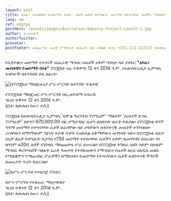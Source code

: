 ```yaml
---
layout: post
title: አካሌ፣ መብቶቼና የመስማት ስነቴ፡- በአቻ ለአቻ ትምህርት መስማት የተሳናቸው ሴቶችን ማብቃት
lang: am
ref: edgtpe
postHero: /assets/images/Australian-Embassy-Project-Launch-1.jpg
author: ኢመየብማ
authorTwitter: 
gravatar: 
postFooter: ለተጨማሪ መረጃ የማኅበሩን ጽሕፈት ቤት በስልክ ቁጥር +251-111-222517 በመደወል ወይም በኤለክትሮኒክ መልዕክት ወደ <a href="mailto:enadet1972@gmail.com">enadet1972@gmail.com</a> በመጻፍ መጠየቅ ይቻላል።
---
```


የኢትዮጵያ መስማት የተሳናች ብሔራዊ ማኅበር በሴቶች አቅም ግንባታ ላይ ያተኮር **"አካሌ፣ መብቶቼና የመስማት ስነቴ"** ፕሮጄክት ዛሬ 
ጥቅምት 12 ቀን 2014 ዓ.ም. የአውስትራሊያ ኢምባሲ ተወካዮች በተገኙበት ይፋ አደረገ፡፡ 

<div class="bordered pull-left tiny">
	<img src="{{ base }}/assets/images/Australian-Embassy-Project-Launch-2.jpg"
	alt="በፕሮጄክቶ ማስጀመሪያ ሥነ-ሥርዓት ከተገኙት ጥቂቶቹ"
	class='img-responsive center-block' />
	<p class="caption text-center">
      የፕሮጀክቱ ማስጀመር ሥነ-ሥርዓት በኢመየብማ አዳራሽ<br/>
      ዓርብ ጥቅንት 12 ቀን 2014 ዓ.ም.<br/>
    (ፎቶ፡ ጳውሎስ ካሡ፣ ዶ/ር)
	</p>
</div>

ፕሮጄክቱ ከአውስትራሊያ ኢምባሲ 'ስሞል ግራንትስ ፕሮግራም' ማለትም 'አነስተኛ ድጋፍ ፕሮግራም' በተገኘ 670,000.00 ብር 
የሚተገበር  ሲሆን ለስድስት ወራት ይቆያል። የፕሮጄክቱ ዋንኛ ዓላማ  መስማት የተሳናቸው ሴቶች በራሳቸው ላይ ያላቸውን ሁለንተናዊ 
መብቶች ተገንዝበው ራሳቸውን ከማንኛውም ዓይነት ጾታዊ ጥቃት የመከላል አቅማቸውን መገንባት  ነው።  በፕሮጄክቱ ቆይታ በአቻ 
ለአቻ ትምህርት ቢያንስ የ750 መስማት የተሰናቸው ሴቶችን አቅም ለመገንባት ይሰራለ። ጎን ለጎንም ለ30ሺ ዜጎች የግንዛቤ ማስጨበጫ 
ሥራ ይሠራል። በፕሮጄክቱ ትግበራ ሂደት ላይም በሁሉም ማኅበሩ ቅርንጫፎች ባለፉት አራት ዓመታት የተዳከመውን የማኅበሩን የሴቶች 
ዘርፍ በአዲስ መልክ የማቋቋምና የማጠናከር ሥራዎችን በማከናወን የመስማት የተሳናቸውን ሴቶች ሁለንተናዊ ችግሮች ለመፍታት 
ጥረት ይደረጋል።

<div class="bordered pull-left tiny">
	<img src="{{ base }}/assets/images/Australian-Embassy-Project-Poster.jpg"
	alt="ለሥነ-ሥርዓቱ የተዘጋጀ ፖስተር"
	class='img-responsive center-block' />
	<p class="caption text-center">
      ለሥነ-ሥርዓቱ የተለጠፈ ማስታወቂያ<br/>
      ዓርብ ጥቅንት 12 ቀን 2014 ዓ.ም.<br/>
    (ፎቶ፡ ጳውሎስ ካሡ፣ ዶ/ር)
	</p>
</div>


